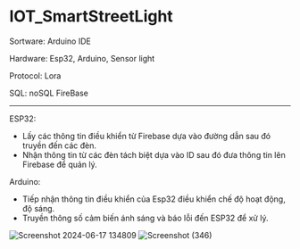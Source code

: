 # IOT_SmartStreetLight
Sortware: Arduino IDE

Hardware: Esp32, Arduino, Sensor light

Protocol: Lora 

SQL: noSQL FireBase

 --------------------------------------------------------------------------------
 ESP32:
   - Lấy các thông tin điều khiển từ Firebase dựa vào đường dẫn sau đó truyền đến các đèn.
   - Nhận thông tin từ các đèn tách biệt dựa vào ID sau đó đưa thông tin lên Firebase để quản lý.

Arduino: 
   - Tiếp nhận thông tin điều khiển của Esp32 điều khiển chế độ hoạt động, độ sáng. 
   - Truyền thông số cảm biến ánh sáng và báo lỗi đến ESP32 để xử lý.

![Screenshot 2024-06-17 134809](https://github.com/nnnguyen1604/IOT_SmartStreetLight/assets/124754446/4d50aafe-b4a3-47ba-9253-21ab5f543ac8)
![Screenshot (346)](https://github.com/nnnguyen1604/IOT_SmartStreetLight/assets/124754446/4508ac35-841b-4f63-9d61-55fc4e009e82)
